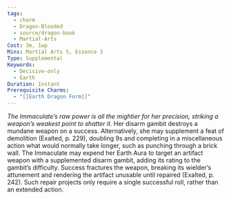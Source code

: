 ```yaml
---
tags:
  - charm
  - Dragon-Blooded
  - source/dragon-book
  - Martial-Arts
Cost: 3m, 1wp
Mins: Martial Arts 5, Essence 3
Type: Supplemental
Keywords:
  - Decisive-only
  - Earth
Duration: Instant
Prerequisite Charms:
  - "[[Earth Dragon Form]]"
---
```

*The Immaculate’s raw power is all the mightier for her precision, striking a weapon’s weakest point to shatter it.*
Her disarm gambit destroys a mundane weapon on a success. Alternatively, she may supplement a feat of demolition (Exalted, p. 229), doubling 9s and completing in a miscellaneous action what would normally take longer, such as punching through a brick wall. 
The Immaculate may expend her Earth Aura to target an artifact weapon with a supplemented disarm gambit, adding its rating to the gambit’s difficulty. Success fractures the weapon, breaking its wielder’s attunement and rendering the artifact unusable until repaired (Exalted, p. 242). Such repair projects only require a single successful roll, rather than an extended action.
